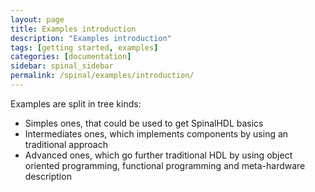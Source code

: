```yaml
---
layout: page
title: Examples introduction
description: "Examples introduction"
tags: [getting started, examples]
categories: [documentation]
sidebar: spinal_sidebar
permalink: /spinal/examples/introduction/
---
```


Examples are split in tree kinds:

- Simples ones, that could be used to get SpinalHDL basics
- Intermediates ones, which implements components by using an traditional approach
- Advanced ones, which go further traditional HDL by using object oriented programming, functional programming and meta-hardware description
